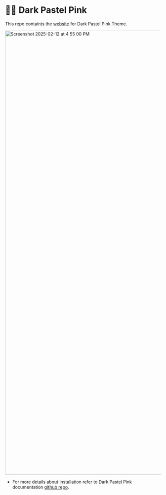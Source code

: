 # 📎✨ Dark Pastel Pink 
This repo containts the [website](https://dark-pastel-pink-theme.netlify.app/) for Dark Pastel Pink Theme.

<img width="1440" alt="Screenshot 2025-02-12 at 4 55 00 PM" src="https://github.com/user-attachments/assets/10ac1b8a-467f-4515-9c50-6d574b9aa264" />

- For more details about installation refer to Dark Pastel Pink documentation [github repo](https://github.com/dpoppe7/vscode-theme-dark-pastel-pink).